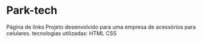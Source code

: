 # Park-tech
 Página de links 
 Projeto desenvolvido para uma empresa de acessórios para celulares.
 tecnologias utilizadas:
 HTML 
 CSS
 

